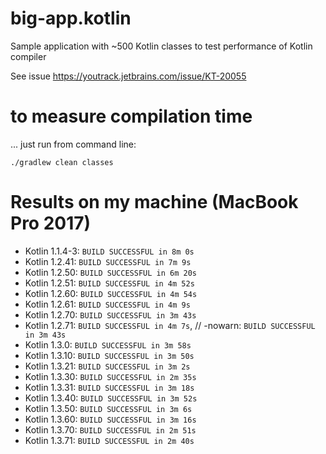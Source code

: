 # big-app.kotlin
Sample application with ~500 Kotlin classes to test performance of Kotlin compiler

See issue https://youtrack.jetbrains.com/issue/KT-20055

# to measure compilation time
 
... just run from command line:

```
./gradlew clean classes
```

# Results on my machine (MacBook Pro 2017) 
* Kotlin 1.1.4-3:         `BUILD SUCCESSFUL in 8m 0s`
* Kotlin 1.2.41:          `BUILD SUCCESSFUL in 7m 9s`
* Kotlin 1.2.50:          `BUILD SUCCESSFUL in 6m 20s`
* Kotlin 1.2.51:          `BUILD SUCCESSFUL in 4m 52s`
* Kotlin 1.2.60:          `BUILD SUCCESSFUL in 4m 54s`
* Kotlin 1.2.61:          `BUILD SUCCESSFUL in 4m 9s`
* Kotlin 1.2.70:          `BUILD SUCCESSFUL in 3m 43s`
* Kotlin 1.2.71:          `BUILD SUCCESSFUL in 4m 7s`,   // -nowarn: `BUILD SUCCESSFUL in 3m 43s`
* Kotlin 1.3.0:           `BUILD SUCCESSFUL in 3m 58s`
* Kotlin 1.3.10:          `BUILD SUCCESSFUL in 3m 50s`
* Kotlin 1.3.21:          `BUILD SUCCESSFUL in 3m 2s`
* Kotlin 1.3.30:          `BUILD SUCCESSFUL in 2m 35s`
* Kotlin 1.3.31:          `BUILD SUCCESSFUL in 3m 18s`
* Kotlin 1.3.40:          `BUILD SUCCESSFUL in 3m 52s`
* Kotlin 1.3.50:          `BUILD SUCCESSFUL in 3m 6s`
* Kotlin 1.3.60:          `BUILD SUCCESSFUL in 3m 16s`
* Kotlin 1.3.70:          `BUILD SUCCESSFUL in 2m 51s`
* Kotlin 1.3.71:          `BUILD SUCCESSFUL in 2m 40s`
